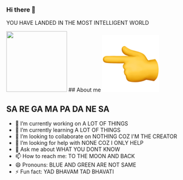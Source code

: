 ### Hi there 👋
YOU HAVE LANDED IN THE MOST INTELLIGENT WORLD

<img src="https://octodex.github.com/images/daftpunktocat-thomas.gif" height="160px" width="160px">
## About me
<img src="images/left_ponter.png" height="150px" width="150px">

## SA RE GA MA PA DA NE SA
- 🔭 I’m currently working on A LOT OF THINGS
- 🌱 I’m currently learning A LOT OF THINGS
- 👯 I’m looking to collaborate on NOTHING COZ I'M THE CREATOR
- 🤔 I’m looking for help with NONE COZ I ONLY HELP
- 💬 Ask me about WHAT YOU DONT KNOW
- 📫 How to reach me: TO THE MOON AND BACK
- 😄 Pronouns: BLUE AND GREEN ARE NOT SAME
- ⚡ Fun fact: YAD BHAVAM TAD BHAVATI

